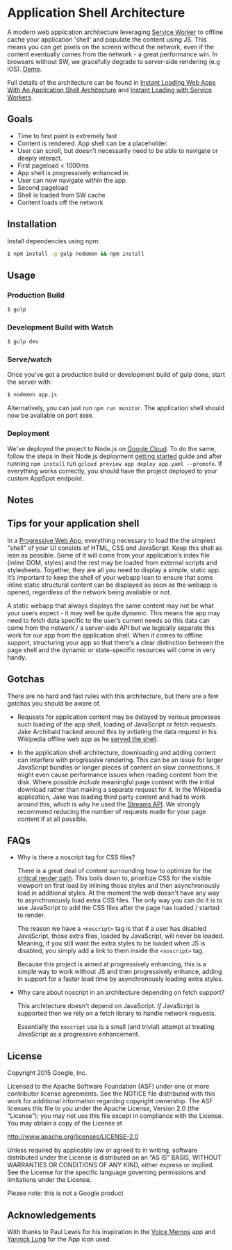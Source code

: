 # Application Shell Architecture

A modern web application architecture leveraging [Service Worker](http://www.html5rocks.com/en/tutorials/service-worker/introduction/) to offline cache your application 'shell' and populate the content using JS. This means you can get pixels on the screen without the network, even if the content eventually comes from the network - a great performance win. In browsers without SW, we gracefully degrade to server-side rendering (e.g iOS). [Demo](https://app-shell.appspot.com/).

Full details of the architecture can be found in [Instant Loading Web Apps With An Application Shell Architecture](https://medium.com/@addyosmani/instant-loading-web-apps-with-an-application-shell-architecture-7c0c2f10c73#.a4d09g3j4) and [Instant Loading with Service Workers](https://www.youtube.com/watch?v=jCKZDTtUA2A&feature=youtu.be).

## Goals

* Time to first paint is extremely fast
* Content is rendered. App shell can be a placeholder.
* User can scroll, but doesn’t necessarily need to be able to navigate or deeply interact.
* First pageload < 1000ms
 * App shell is progressively enhanced in.
 * User can now navigate within the app.
* Second pageload
 * Shell is loaded from SW cache
 * Content loads off the network

## Installation

Install dependencies using npm:

```sh
$ npm install -g gulp nodemon && npm install
```

## Usage

### Production Build

```sh
$ gulp
```

### Development Build with Watch

```sh
$ gulp dev
```

### Serve/watch

Once you've got a production build or development build of gulp done, start the
server with:

```sh
$ nodemon app.js
```

Alternatively, you can just run `npm run monitor`. The application shell should now be available on port `8080`.

### Deployment

We've deployed the project to Node.js on [Google Cloud](https://cloud.google.com/nodejs/). To do the same, follow the steps in their Node.js deployment [getting started](https://cloud.google.com/nodejs/getting-started/hello-world) guide and after running `npm install` run `gcloud preview app deploy app.yaml --promote`. If everything works correctly, you should have the project deployed to your custom AppSpot endpoint.

## Notes

## Tips for your application shell

In a [Progressive Web App](https://infrequently.org/2015/06/progressive-apps-escaping-tabs-without-losing-our-soul/), everything necessary to load the the simplest "shell" of your UI consists of HTML, CSS and JavaScript. Keep this shell as lean as possible. Some of it will come from your application’s index file (inline DOM, styles) and the rest may be loaded from external scripts and stylesheets. Together, they are all you need to display a simple, static app. It’s important to keep the shell of your webapp lean to ensure that some inline static structural content can be displayed as soon as the webapp is opened, regardless of the network being available or not.

A static webapp that always displays the same content may not be what your users expect - it may well be quite dynamic. This means the app may need to fetch data specific to the user’s current needs so this data can come from the network / a server-side API but we logically separate this work for our app from the application shell. When it comes to offline support, structuring your app so that there's a clear distinction between the page shell and the dynamic or state-specific resources will come in very handy.

## Gotchas

There are no hard and fast rules with this architecture, but there are a few gotchas you should be aware of.

* Requests for application content may be delayed by various processes such loading of the app shell, loading of JavaScript or fetch requests. Jake Archibald hacked around this by initiating the data request in his Wikipedia offline web app as he [served the shell](https://github.com/jakearchibald/offline-wikipedia/blob/master/public/js/sw/index.js#L59).

* In the application shell architecture, downloading and adding content can interfere with progressive rendering. This can be an issue for larger JavaScript bundles or longer pieces of content on slow connections. It might even cause performance issues when reading content from the disk. Where possible *include* meaningful page content with the initial download rather than making a separate request for it. In the Wikipedia application, Jake was loading third party content and had to work around this, which is why he used the [Streams API](https://github.com/jakearchibald/offline-wikipedia/blob/master/public/js/page/views/article.js#L86). We strongly recommend reducing the number of requests made for your page content if at all possible.

## FAQs

* Why is there a noscript tag for CSS files?

    There is a great deal of content surrounding how to optimize for the
    [critical render path](https://developers.google.com/web/fundamentals/performance/critical-rendering-path/?hl=en).
    This boils down to, prioritize CSS for the visible viewport on first load
    by inlining those styles and then asynchronously load in additional styles.
    At the moment the web doesn't have any way to asynchronously load extra CSS
    files. The only way you can do it is to use JavaScript to add the CSS files
    after the page has loaded / started to render.

    The reason we have a `<noscript>` tag is that if a user has
    disabled JavaScript, those extra files, loaded by JavaScript, will never
    be loaded. Meaning, if you still want the extra styles to be loaded when JS
    is disabled, you simply add a link to them inside the `<noscript>` tag.

    Because this project is aimed at progressively enhancing, this is a simple
    way to work without JS and then progressively enhance, adding in support
    for a faster load time by asynchronously loading extra styles.

* Why care about noscript in an architecture depending on fetch support?

    This architecture doesn't depend on JavaScript. *If* JavaScript is supported
    then we rely on a fetch library to handle network requests.

    Essentially the `noscript` use is a small (and trivial) attempt at treating
    JavaScript as a progressive enhancement.

## License

Copyright 2015 Google, Inc.

Licensed to the Apache Software Foundation (ASF) under one or more contributor license agreements. See the NOTICE file distributed with this work for additional information regarding copyright ownership. The ASF licenses this file to you under the Apache License, Version 2.0 (the “License”); you may not use this file except in compliance with the License. You may obtain a copy of the License at

http://www.apache.org/licenses/LICENSE-2.0

Unless required by applicable law or agreed to in writing, software distributed under the License is distributed on an “AS IS” BASIS, WITHOUT WARRANTIES OR CONDITIONS OF ANY KIND, either express or implied. See the License for the specific language governing permissions and limitations under the License.

Please note: this is not a Google product

## Acknowledgements

With thanks to Paul Lewis for his inspiration in the [Voice Memos](https://voice-memos.appspot.com/) app and [Yannick Lung](https://www.iconfinder.com/icons/315148/app_document_file_icon#size=512) for the App icon used.
